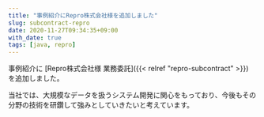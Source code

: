 ```yaml
---
title: "事例紹介にRepro株式会社様を追加しました"
slug: subcontract-repro
date: 2020-11-27T09:34:35+09:00
with_date: true
tags: [java, repro]
---
```


事例紹介に [Repro株式会社様 業務委託]({{< relref "repro-subcontract" >}}) を追加しました。

当社では、大規模なデータを扱うシステム開発に関心をもっており、今後もその分野の技術を研鑽して強みとしていきたいと考えています。
